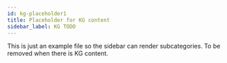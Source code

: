 ```yaml
---
id: kg-placeholder1
title: Placeholder for KG content
sidebar_label: KG TODO
---
```


This is just an example file so the sidebar can render subcategories. To be removed when there is KG content.